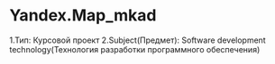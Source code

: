 # Yandex.Map_mkad
1.Тип:
   Курсовой проект
2.Subject(Предмет):
   Software development technology(Технология разработки программного обеспечения)
